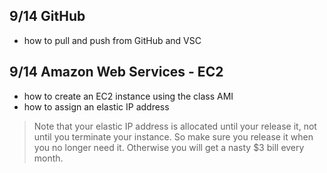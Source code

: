 ## 9/14 GitHub
* how to pull and push from GitHub and VSC

## 9/14 Amazon Web Services - EC2 
* how to create an EC2 instance using the class AMI
* how to assign an elastic IP address 
> Note that your elastic IP address is allocated until your release it, not until you terminate your instance. So make sure you release it when you no longer need it. Otherwise you will get a nasty $3 bill every month.

